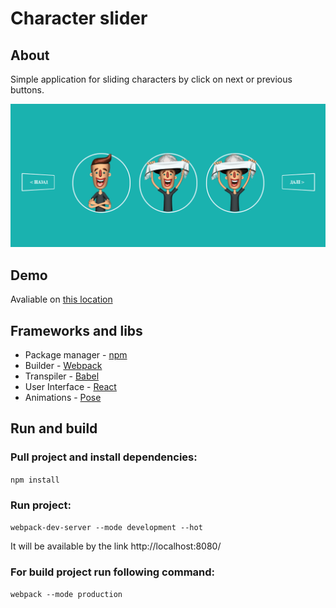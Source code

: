 # Character slider

## About
Simple application for sliding characters by click on next or previous buttons.

![](./src/assets/Slider.gif)

## Demo
Avaliable on [this location](https://lukashenkoevgeniy.github.io/character_slider/)

## Frameworks and libs

+ Package manager - [npm](https://www.npmjs.com)
+ Builder - [Webpack](https://webpack.js.org/)
+ Transpiler - [Babel](https://babeljs.io/)
+ User Interface - [React](https://reactjs.org/)
+ Animations - [Pose](https://popmotion.io/pose/)


## Run and build

### Pull project and **install dependencies**:


`npm install`


### Run project:

`webpack-dev-server --mode development --hot`


It will be available by the link http://localhost:8080/

### For **build project** run following command:


`webpack --mode production`
